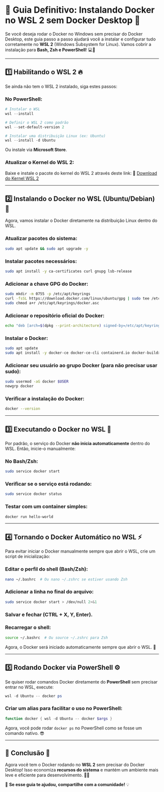 # 🚀 Guia Definitivo: Instalando Docker no WSL 2 sem Docker Desktop 🎯

Se você deseja rodar o Docker no Windows sem precisar do Docker Desktop, este guia passo a passo ajudará você a instalar e configurar tudo corretamente no **WSL 2** (Windows Subsystem for Linux). Vamos cobrir a instalação para **Bash, Zsh e PowerShell**! 💻🐳

---

## 1️⃣ Habilitando o WSL 2 🔥

Se ainda não tem o WSL 2 instalado, siga estes passos:

### No PowerShell:

```powershell
# Instalar o WSL
wsl --install

# Definir o WSL 2 como padrão
wsl --set-default-version 2

# Instalar uma distribuição Linux (ex: Ubuntu)
wsl --install -d Ubuntu
```

Ou instale via **Microsoft Store**.

### Atualizar o Kernel do WSL 2:

Baixe e instale o pacote do kernel do WSL 2 através deste link: 🔗 [Download do Kernel WSL 2](https://aka.ms/wsl2kernel)

---

## 2️⃣ Instalando o Docker no WSL (Ubuntu/Debian) 🐳

Agora, vamos instalar o Docker diretamente na distribuição Linux dentro do WSL.

### Atualizar pacotes do sistema:

```bash
sudo apt update && sudo apt upgrade -y
```

### Instalar pacotes necessários:

```bash
sudo apt install -y ca-certificates curl gnupg lsb-release
```

### Adicionar a chave GPG do Docker:

```bash
sudo mkdir -m 0755 -p /etc/apt/keyrings
curl -fsSL https://download.docker.com/linux/ubuntu/gpg | sudo tee /etc/apt/keyrings/docker.asc > /dev/null
sudo chmod a+r /etc/apt/keyrings/docker.asc
```

### Adicionar o repositório oficial do Docker:

```bash
echo "deb [arch=$(dpkg --print-architecture) signed-by=/etc/apt/keyrings/docker.asc] https://download.docker.com/linux/ubuntu $(lsb_release -cs) stable" | sudo tee /etc/apt/sources.list.d/docker.list > /dev/null
```

### Instalar o Docker:

```bash
sudo apt update
sudo apt install -y docker-ce docker-ce-cli containerd.io docker-buildx-plugin docker-compose-plugin
```

### Adicionar seu usuário ao grupo Docker (para não precisar usar sudo):

```bash
sudo usermod -aG docker $USER
newgrp docker
```

### Verificar a instalação do Docker:

```bash
docker --version
```

---

## 3️⃣ Executando o Docker no WSL 🚀

Por padrão, o serviço do Docker **não inicia automaticamente** dentro do WSL. Então, inicie-o manualmente:

### No Bash/Zsh:

```bash
sudo service docker start
```

### Verificar se o serviço está rodando:

```bash
sudo service docker status
```

### Testar com um container simples:

```bash
docker run hello-world
```

---

## 4️⃣ Tornando o Docker Automático no WSL ⚡

Para evitar iniciar o Docker manualmente sempre que abrir o WSL, crie um script de inicialização:

### Editar o perfil do shell (Bash/Zsh):

```bash
nano ~/.bashrc  # Ou nano ~/.zshrc se estiver usando Zsh
```

### Adicionar a linha no final do arquivo:

```bash
sudo service docker start > /dev/null 2>&1
```

### Salvar e fechar (CTRL + X, Y, Enter).

### Recarregar o shell:

```bash
source ~/.bashrc  # Ou source ~/.zshrc para Zsh
```

Agora, o Docker será iniciado automaticamente sempre que abrir o WSL. 🎉

---

## 5️⃣ Rodando Docker via PowerShell ⚙️

Se quiser rodar comandos Docker diretamente do **PowerShell** sem precisar entrar no WSL, execute:

```powershell
wsl -d Ubuntu -- docker ps
```

### Criar um alias para facilitar o uso no PowerShell:

```powershell
function docker { wsl -d Ubuntu -- docker $args }
```

Agora, você pode rodar `docker ps` no PowerShell como se fosse um comando nativo. 😎

---

## 🎯 Conclusão 🚀

Agora você tem o Docker rodando no **WSL 2** sem precisar do Docker Desktop! Isso economiza **recursos do sistema** e mantém um ambiente mais leve e eficiente para desenvolvimento. 🎉🐳

📌 **Se esse guia te ajudou, compartilhe com a comunidade!** 💡
